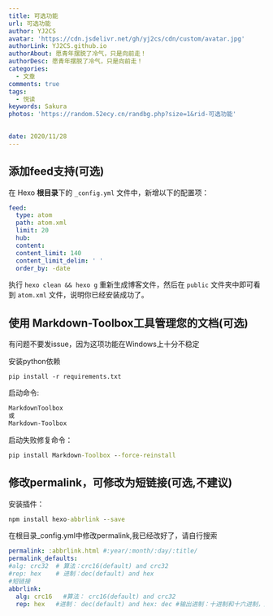 ```yaml
---
title: 可选功能
url: 可选功能
author: YJ2CS
avatar: 'https://cdn.jsdelivr.net/gh/yj2cs/cdn/custom/avatar.jpg'
authorLink: YJ2CS.github.io
authorAbout: 愿青年摆脱了冷气，只是向前走！
authorDesc: 愿青年摆脱了冷气，只是向前走！
categories:
  - 文章
comments: true
tags:
  - 悦读
keywords: Sakura
photos: 'https://random.52ecy.cn/randbg.php?size=1&rid-可选功能'

 
date: 2020/11/28
---
```






## 添加feed支持(可选)
在 Hexo **根目录**下的 `_config.yml` 文件中，新增以下的配置项：

```yaml
feed:
  type: atom
  path: atom.xml
  limit: 20
  hub:
  content:
  content_limit: 140
  content_limit_delim: ' '
  order_by: -date
```

执行 `hexo clean && hexo g` 重新生成博客文件，然后在 `public` 文件夹中即可看到 `atom.xml` 文件，说明你已经安装成功了。


## 使用 Markdown-Toolbox工具管理您的文档(可选)
有问题不要发issue，因为这项功能在Windows上十分不稳定

安装python依赖
```shell
pip install -r requirements.txt
```

启动命令:

```cmd
MarkdownToolbox
或
Markdown-Toolbox
```

启动失败修复命令：

```cmd
pip install Markdown-Toolbox --force-reinstall
```

## 修改permalink，可修改为短链接(可选,不建议)

安装插件：

```cmd
npm install hexo-abbrlink --save
```

在根目录_config.yml中修改permalink,我已经改好了，请自行搜索

```yaml
permalink: :abbrlink.html #:year/:month/:day/:title/
permalink_defaults:
#alg: crc32  # 算法：crc16(default) and crc32
#rep: hex    # 进制：dec(default) and hex
#短链接
abbrlink:
  alg: crc16   #算法： crc16(default) and crc32
  rep: hex   #进制： dec(default) and hex: dec #输出进制：十进制和十六进制，默认为10进制。丨dec为十进制，hex为十六进制

```

